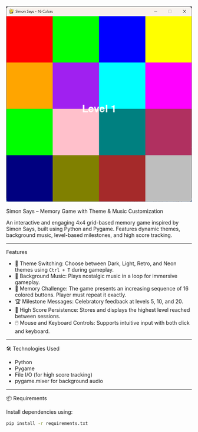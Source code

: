![Game Preview](screenshot.png)


Simon Says – Memory Game with Theme & Music Customization

An interactive and engaging 4x4 grid-based memory game inspired by Simon Says, built using Python and Pygame. Features dynamic themes, background music, level-based milestones, and high score tracking.

---

  Features

- 🎨 Theme Switching: Choose between Dark, Light, Retro, and Neon themes using `Ctrl + T` during gameplay.
- 🎵 Background Music: Plays nostalgic music in a loop for immersive gameplay.
- 🧠 Memory Challenge: The game presents an increasing sequence of 16 colored buttons. Player must repeat it exactly.
- 🏆 Milestone Messages: Celebratory feedback at levels 5, 10, and 20.
- 💾 High Score Persistence: Stores and displays the highest level reached between sessions.
- 🖱️ Mouse and Keyboard Controls: Supports intuitive input with both click and keyboard.

---

 🛠️ Technologies Used

- Python
- Pygame
- File I/O (for high score tracking)
- pygame.mixer for background audio

---

 📦 Requirements

Install dependencies using:

```bash
pip install -r requirements.txt
